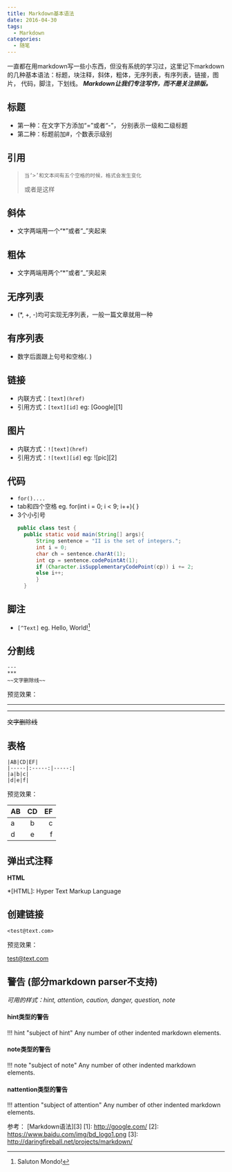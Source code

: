 ```yaml
---
title: Markdown基本语法
date: 2016-04-30
tags:
  - Markdown
categories: 
  - 随笔
---
```


一直都在用markdown写一些小东西，但没有系统的学习过，这里记下markdown的几种基本语法：标题，块注释，斜体，粗体，无序列表，有序列表，链接，图片， 代码，脚注，下划线。
***Markdown让我们专注写作，而不是关注排版。***
<!--more-->
## 标题
- 第一种：在文字下方添加“=”或者“-”， 分别表示一级和二级标题
- 第二种：标题前加#，个数表示级别

## 引用

>     当‘>’和文本间有五个空格的时候，格式会发生变化
> 或者是这样

## 斜体
- 文字两端用一个“*”或者“_”夹起来

## 粗体
- 文字两端用两个“*”或者“_”夹起来

## 无序列表
- (*, +, -)均可实现无序列表，一般一篇文章就用一种

## 有序列表
- 数字后面跟上句号和空格(. )

## 链接
- 内联方式：`[text](href)`
- 引用方式：`[text][id]`
eg: [Google][1]

## 图片
- 内联方式：`![text](href)`
- 引用方式：`![text][id]`
eg: ![pic][2]

## 代码
- `for()....`
- tab和四个空格
eg.
        for(int i = 0; i < 9; i++){
        }
- 3个小引号
  ```Java
  public class test {
    public static void main(String[] args){
        String sentence = "II is the set of integers.";
        int i = 0;
        char ch = sentence.charAt(1);
        int cp = sentence.codePointAt(1);
        if (Character.isSupplementaryCodePoint(cp)) i += 2;
        else i++;
        }
    }
  ```

## 脚注
- `[^Text]`
eg. 
Hello, World![^1]

## 分割线

```
---
***
~~文字删除线~~
```
预览效果：

---
***
~~文字删除线~~

## 表格
```
|AB|CD|EF|
|-----|:-----:|-----:|
|a|b|c|
|d|e|f|
```
预览效果：

|AB|CD|EF|
|-----|:-----:|------:|
|a|b|c|
|d|e|f|


## 弹出式注释

**HTML**

*[HTML]: Hyper Text Markup Language
## 创建链接

```
<test@text.com>
```

预览效果：

<test@text.com>

## 警告 (部分markdown parser不支持)

*可用的样式：hint, attention, caution, danger, question, note*

#### hint类型的警告

!!! hint "subject of hint"
    Any number of other indented markdown elements.

#### note类型的警告

!!! note "subject of note"
    Any number of other indented markdown elements.

#### nattention类型的警告

!!! attention "subject of attention"
    Any number of other indented markdown elements.



参考： [Markdown语法][3]
[1]: http://google.com/
[2]: https://www.baidu.com/img/bd_logo1.png
[3]: http://daringfireball.net/projects/markdown/

[^1]: Saluton Mondo!



